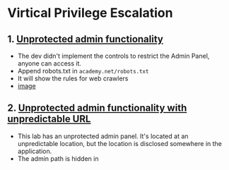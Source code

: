 # Virtical Privilege Escalation


## 1. [Unprotected admin functionality](https://portswigger.net/web-security/access-control/lab-unprotected-admin-functionality)
- The dev didn't implement the controls to restrict the Admin Panel, anyone can access it.
- Append robots.txt in `academy.net/robots.txt`
- It will show the rules for web crawlers
- [image](https://github.com/user-attachments/assets/ab5ce686-303c-41f5-b685-726033779551)


## 2. [Unprotected admin functionality with unpredictable URL](https://portswigger.net/web-security/access-control/lab-unprotected-admin-functionality-with-unpredictable-url)
- This lab has an unprotected admin panel. It's located at an unpredictable location, but the location is disclosed somewhere in the application.
- The admin path is hidden in <script> tag of page source.
- ![image](https://github.com/user-attachments/assets/9d5e7ec8-3671-4073-8ccb-c9dc2a503f63)

## 3. [User role controlled by request parameter](https://portswigger.net/web-security/access-control/lab-user-role-controlled-by-request-parameter)
- Vuln request parameter: https://0a6c00af03d05e2a82a5b5bf00930027.web-security-academy.net/`my-account?id=wiener`
- Try accessing Admin Panel: `web-security-academy.net/admin` > Capture request in BurpSuite
- forgeable cookie:![image](https://github.com/user-attachments/assets/672f89f5-17e1-4dcf-8bf0-6cf9aa76dde9)
- Modified Cookies: ![image](https://github.com/user-attachments/assets/a874b6db-013a-470e-98e6-1ef8218ae870)
- Now, Modify the Queries in the Browser > Storage > Cookie
- ![image](https://github.com/user-attachments/assets/ad9cbc27-5391-4474-a94c-ad095455d200)


## 4. [User role can be modified in user profile](https://portswigger.net/web-security/access-control/lab-user-role-can-be-modified-in-user-profile)
- This lab has an admin panel at /admin. It's only accessible to logged-in users with a roleid of 2.
- Login to site using given creds in Lab > Capture the Email update request > observe the JSON data {} > Update your account "roleid"=2 > Send it & In browser copy the request > try accessing /admin by appending in URL > del user > done
- ![image](https://github.com/user-attachments/assets/2c42d867-9c2e-4567-a866-891bb8dcc716)


## 5. [LAter](https://portswigger.net/web-security/access-control/lab-url-based-access-control-can-be-circumvented)







## Robots.txt: `a way to control indexing and crawling by search engines`
- The robots.txt file is `not a security mechanism.`
- `publicly accessible`, can be viewed by navigating to http://example.com/robots.txt.
- Prevent search engines from indexing certain parts of their website.
- Manage server load by restricting access to resource-intensive pages.
- Keep certain site sections private or hidden from search engine results.

```
Example:

User-agent: *
Disallow: /private/
Disallow: /tmp/
Disallow: /test/

User-agent: Googlebot
Allow: /public/
Disallow: /not-for-google/
```
